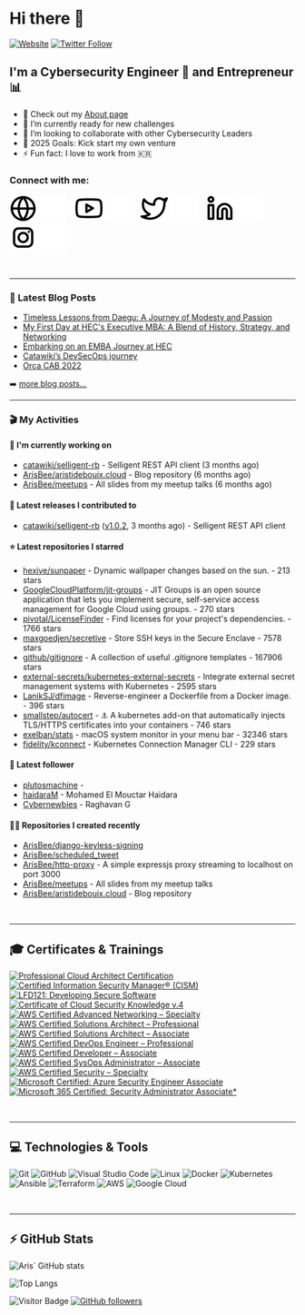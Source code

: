 # Hi there 👋

[![Website](https://img.shields.io/website?label=Aristidebouix.cloud&style=for-the-badge&url=https%3A%2F%2Faristidebouix.cloud)](https://aristidebouix.cloud)
[![Twitter Follow](https://img.shields.io/twitter/follow/ArisvdZ?color=1DA1F2&logo=twitter&style=for-the-badge)](https://twitter.com/intent/follow?original_referer=https%3A%2F%2Fgithub.com%2FArisBee&screen_name=ArisvdZ)

## I'm a Cybersecurity Engineer :wrench: and Entrepreneur :bar_chart:

- 🔭 Check out my [About page](https://aristidebouix.cloud/en/about/)
- 🌱 I’m currently ready for new challenges
- 👯 I’m looking to collaborate with other Cybersecurity Leaders
- 🥅 2025 Goals: Kick start my own venture
- ⚡ Fun fact: I love to work from 🇰🇷

### Connect with me:

[![website](./img/globe-light.svg)](https://aristidebouix.cloud#gh-light-mode-only)
[![website](./img/globe-dark.svg)](https://aristidebouix.cloud#gh-dark-mode-only)
&nbsp;&nbsp;
[![website](./img/youtube-light.svg)](https://www.youtube.com/channel/UCYBh0opcVpnfTRRKMoFG9zw#gh-light-mode-only)
[![website](./img/youtube-dark.svg)](https://www.youtube.com/channel/UCYBh0opcVpnfTRRKMoFG9zw#gh-dark-mode-only)
&nbsp;&nbsp;
[![website](./img/twitter-light.svg)](https://twitter.com/ArisvdZ#gh-light-mode-only)
[![website](./img/twitter-dark.svg)](https://twitter.com/ArisvdZ#gh-dark-mode-only)
&nbsp;&nbsp;
[![website](./img/linkedin-light.svg)](https://linkedin.com/in/aristide-bouix#gh-light-mode-only)
[![website](./img/linkedin-dark.svg)](https://linkedin.com/in/aristide-bouix#gh-dark-mode-only)
&nbsp;&nbsp;
[![website](./img/instagram-light.svg)](https://www.instagram.com/arisbcollection/#gh-light-mode-only)
[![website](./img/instagram-dark.svg)](https://www.instagram.com/arisbcollection/#gh-dark-mode-only)

<br />

---

### 📕 Latest Blog Posts

<!-- BLOG-POST-LIST:START -->
- [Timeless Lessons from Daegu: A Journey of Modesty and Passion](https://aristidebouix.cloud/en/2024/08/timeless-lessons-from-daegu-a-journey-of-modesty-and-passion/index.html/)
- [My First Day at HEC&#39;s Executive MBA: A Blend of History, Strategy, and Networking](https://aristidebouix.cloud/en/2024/02/my-first-day-at-hecs-executive-mba-a-blend-of-history-strategy-and-networking/index.html/)
- [Embarking on an EMBA Journey at HEC](https://aristidebouix.cloud/en/2024/01/embarking-on-an-emba-journey-at-hec/index.html/)
- [Catawiki’s DevSecOps journey](https://aristidebouix.cloud/en/2023/07/catawikis-devsecops-journey/index.html/)
- [Orca CAB 2022](https://aristidebouix.cloud/en/2023/02/orca-cab-2022/index.html/)
<!-- BLOG-POST-LIST:END -->


➡️ [more blog posts...](https://aristidebouix.com)

---

### 🎬 My Activities

#### 👷 I'm currently working on

- [catawiki/selligent-rb](https://github.com/catawiki/selligent-rb) - Selligent REST API client (3 months ago)
- [ArisBee/aristidebouix.cloud](https://github.com/ArisBee/aristidebouix.cloud) - Blog repository (6 months ago)
- [ArisBee/meetups](https://github.com/ArisBee/meetups) - All slides from my meetup talks  (6 months ago)

#### 🚀 Latest releases I contributed to

- [catawiki/selligent-rb](https://github.com/catawiki/selligent-rb) ([v1.0.2](https://github.com/catawiki/selligent-rb/releases/tag/v1.0.2), 3 months ago) - Selligent REST API client

#### ⭐ Latest repositories I starred

- [hexive/sunpaper](https://github.com/hexive/sunpaper) - Dynamic wallpaper changes based on the sun. - 213 stars
- [GoogleCloudPlatform/jit-groups](https://github.com/GoogleCloudPlatform/jit-groups) - JIT Groups is an open source application that lets you implement secure, self-service access management for Google Cloud using groups. - 270 stars
- [pivotal/LicenseFinder](https://github.com/pivotal/LicenseFinder) - Find licenses for your project&#39;s dependencies. - 1766 stars
- [maxgoedjen/secretive](https://github.com/maxgoedjen/secretive) - Store SSH keys in the Secure Enclave - 7578 stars
- [github/gitignore](https://github.com/github/gitignore) - A collection of useful .gitignore templates - 167906 stars
- [external-secrets/kubernetes-external-secrets](https://github.com/external-secrets/kubernetes-external-secrets) - Integrate external secret management systems with Kubernetes - 2595 stars
- [LanikSJ/dfimage](https://github.com/LanikSJ/dfimage) - Reverse-engineer a Dockerfile from a Docker image. - 396 stars
- [smallstep/autocert](https://github.com/smallstep/autocert) - ⚓ A kubernetes add-on that automatically injects TLS/HTTPS certificates into your containers - 746 stars
- [exelban/stats](https://github.com/exelban/stats) - macOS system monitor in your menu bar - 32346 stars
- [fidelity/kconnect](https://github.com/fidelity/kconnect) - Kubernetes Connection Manager CLI - 229 stars

#### 👥 Latest follower

- [plutosmachine](https://github.com/plutosmachine) - 
- [haidaraM](https://github.com/haidaraM) - Mohamed El Mouctar Haidara
- [Cybernewbies](https://github.com/Cybernewbies) - Raghavan G

#### 👨‍💻 Repositories I created recently

- [ArisBee/django-keyless-signing](https://github.com/ArisBee/django-keyless-signing)
- [ArisBee/scheduled_tweet](https://github.com/ArisBee/scheduled_tweet)
- [ArisBee/http-proxy](https://github.com/ArisBee/http-proxy) - A simple expressjs proxy streaming to localhost on port 3000
- [ArisBee/meetups](https://github.com/ArisBee/meetups) - All slides from my meetup talks 
- [ArisBee/aristidebouix.cloud](https://github.com/ArisBee/aristidebouix.cloud) - Blog repository

<br />

---

## 🎓 Certificates & Trainings

<!--START_SECTION:badges-->
<a href="https://www.credly.com/badges/db2cf649-2b21-4174-b2f2-584e26acba8d" title="Professional Cloud Architect Certification"><img src="https://images.credly.com/size/80x80/images/71c579e0-51fd-4247-b493-d2fa8167157a/image.png" alt="Professional Cloud Architect Certification" width="80" height="80"></a>
<a href="https://www.credly.com/badges/587f0941-d0de-4280-9781-e0b81cb97980" title="Certified Information Security Manager® (CISM)"><img src="https://images.credly.com/size/80x80/images/d0891dee-6360-496c-9981-40652523b502/dbdea6794f1a6bbcc18d90eea923421aac7df6b5.png" alt="Certified Information Security Manager® (CISM)" width="80" height="80"></a>
<a href="https://www.credly.com/badges/6a902f18-53dd-4030-bccc-57278fa58a45" title="LFD121: Developing Secure Software"><img src="https://images.credly.com/size/80x80/images/ee986187-6637-45e9-8184-8382dc117432/blob" alt="LFD121: Developing Secure Software" width="80" height="80"></a>
<a href="https://www.credly.com/badges/54fc19a6-b9f2-4328-bd8c-125831011be7" title="Certificate of Cloud Security Knowledge v.4"><img src="https://images.credly.com/size/80x80/images/7495098d-c8c3-41a8-a81a-772cdc7e6a95/image.png" alt="Certificate of Cloud Security Knowledge v.4" width="80" height="80"></a>
<a href="https://www.credly.com/badges/ba4bf7c4-1259-40ae-85d9-297f5cceda83" title="AWS Certified Advanced Networking – Specialty"><img src="https://images.credly.com/size/80x80/images/4d08274f-64c1-495e-986b-3143f51b1371/image.png" alt="AWS Certified Advanced Networking – Specialty" width="80" height="80"></a>
<a href="https://www.credly.com/badges/fc6a13b6-5a10-45eb-8510-0cce1e48af08" title="AWS Certified Solutions Architect – Professional"><img src="https://images.credly.com/size/80x80/images/2d84e428-9078-49b6-a804-13c15383d0de/image.png" alt="AWS Certified Solutions Architect – Professional" width="80" height="80"></a>
<a href="https://www.credly.com/badges/88e53d73-5b1a-4cfc-9b14-5da69f697494" title="AWS Certified Solutions Architect – Associate"><img src="https://images.credly.com/size/80x80/images/0e284c3f-5164-4b21-8660-0d84737941bc/image.png" alt="AWS Certified Solutions Architect – Associate" width="80" height="80"></a>
<a href="https://www.credly.com/badges/fbab5d0d-564b-4dd2-a43f-4bf920c083ce" title="AWS Certified DevOps Engineer – Professional"><img src="https://images.credly.com/size/80x80/images/bd31ef42-d460-493e-8503-39592aaf0458/image.png" alt="AWS Certified DevOps Engineer – Professional" width="80" height="80"></a>
<a href="https://www.credly.com/badges/c6763341-1723-42f6-b2e1-d094b7c520b7" title="AWS Certified Developer – Associate"><img src="https://images.credly.com/size/80x80/images/b9feab85-1a43-4f6c-99a5-631b88d5461b/image.png" alt="AWS Certified Developer – Associate" width="80" height="80"></a>
<a href="https://www.credly.com/badges/3f027601-9447-465b-8a87-0cce67a74c1a" title="AWS Certified SysOps Administrator – Associate"><img src="https://images.credly.com/size/80x80/images/f0d3fbb9-bfa7-4017-9989-7bde8eaf42b1/image.png" alt="AWS Certified SysOps Administrator – Associate" width="80" height="80"></a>
<a href="https://www.credly.com/badges/df592773-1b0c-4fae-b431-7b847b55b365" title="AWS Certified Security – Specialty"><img src="https://images.credly.com/size/80x80/images/53acdae5-d69f-4dda-b650-d02ed7a50dd7/image.png" alt="AWS Certified Security – Specialty" width="80" height="80"></a>
<a href="https://www.credly.com/badges/619dd0cc-0520-4d64-8769-1834f39065da" title="Microsoft Certified: Azure Security Engineer Associate"><img src="https://images.credly.com/size/80x80/images/1ad16b6f-2c71-4a2e-ae74-ec69c4766039/azure-security-engineer-associate600x600.png" alt="Microsoft Certified: Azure Security Engineer Associate" width="80" height="80"></a>
<a href="https://www.credly.com/badges/48257bc8-894c-4f38-8166-68b4ca403606" title="Microsoft 365 Certified: Security Administrator Associate*"><img src="https://images.credly.com/size/80x80/images/e1b12077-7be7-493a-8b7a-afa6e58182ce/microsoft365-security-administrator-associate-600x600.png" alt="Microsoft 365 Certified: Security Administrator Associate*" width="80" height="80"></a>
<!--END_SECTION:badges-->


<br />

---

## 💻 Technologies & Tools

![Git](https://img.shields.io/badge/git-%23F05033.svg?style=for-the-badge&logo=git&logoColor=white)
![GitHub](https://img.shields.io/badge/github-%23121011.svg?style=for-the-badge&logo=github&logoColor=white)
![Visual Studio Code](https://img.shields.io/badge/VisualStudioCode-0078d7.svg?style=for-the-badge&logo=visual-studio-code&logoColor=white)
![Linux](https://img.shields.io/badge/Linux-FCC624?style=for-the-badge&logo=linux&logoColor=black)
![Docker](https://img.shields.io/badge/docker-0db7ed.svg?style=for-the-badge&logo=docker&logoColor=white)
![Kubernetes](https://img.shields.io/badge/kubernetes-326ce5.svg?style=for-the-badge&logo=kubernetes&logoColor=white)
![Ansible](https://img.shields.io/badge/ansible-1A1918.svg?style=for-the-badge&logo=ansible&logoColor=white)
![Terraform](https://img.shields.io/badge/terraform-5835CC.svg?style=for-the-badge&logo=terraform&logoColor=white)
![AWS](https://img.shields.io/badge/AWS-FF9900.svg?style=for-the-badge&logo=amazon-aws&logoColor=white)
![Google Cloud](https://img.shields.io/badge/GoogleCloud-4285F4.svg?style=for-the-badge&logo=google-cloud&logoColor=white)

<br />

---

## ⚡ GitHub Stats

![Aris` GitHub stats](https://github-readme-stats.vercel.app/api?username=ArisBee&show_icons=true&theme=radical)

![Top Langs](https://github-readme-stats.vercel.app/api/top-langs/?username=ArisBee&show_icons=true&theme=radical)

![Visitor Badge](https://visitor-badge.glitch.me/badge?page_id=ArisBee)
[![GitHub followers](https://img.shields.io/github/followers/ArisBee.svg?style=social&label=Follow&maxAge=2592000)](https://github.com/ArisBee?tab=followers)


